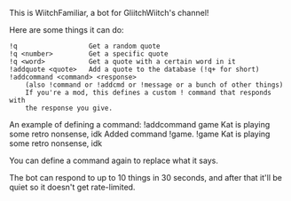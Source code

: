 This is WiitchFamiliar, a bot for GliitchWiitch's channel!

Here are some things it can do:

    !q                  Get a random quote
    !q <number>         Get a specific quote
    !q <word>           Get a quote with a certain word in it
    !addquote <quote>   Add a quote to the database (!q+ for short)
    !addcommand <command> <response>
        (also !command or !addcmd or !message or a bunch of other things)
        If you're a mod, this defines a custom ! command that responds with
        the response you give.

An example of defining a command:
    <You> !addcommand game Kat is playing some retro nonsense, idk
    <bot> Added command !game.
    <You> !game
    <bot> Kat is playing some retro nonsense, idk

You can define a command again to replace what it says.

The bot can respond to up to 10 things in 30 seconds, and after that it'll be
quiet so it doesn't get rate-limited.